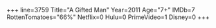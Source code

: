 +++
line=3759
Title="A Gifted Man"
Year=2011
Age="7+"
IMDb=7
RottenTomatoes="66%"
Netflix=0
Hulu=0
PrimeVideo=1
Disney=0
+++


